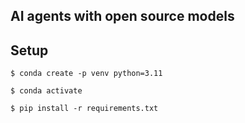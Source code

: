 ## AI agents with open source models

## Setup
```
$ conda create -p venv python=3.11

$ conda activate

$ pip install -r requirements.txt 
```